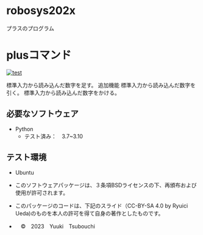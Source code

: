 # robosys202x
プラスのプログラム


# plusコマンド
[![test](https://github.com/yuukitsubouchi/robosys202x/actions/workflows/test.yml/badge.svg)](https://github.com/yuukitsubouchi/robosys202x/actions/workflows/test.yml)



標準入力から読み込んだ数字を足す。
追加機能
標準入力から読み込んだ数字を引く。
標準入力から読み込んだ数字をかける。




## 必要なソフトウェア
* Python
  * テスト済み：　3.7~3.10

## テスト環境
* Ubuntu








* このソフトウェアパッケージは、３条項BSDライセンスの下、再頒布および使用が許可されます。
* このパッケージのコードは、下記のスライド（CC-BY-SA 4.0 by Ryuici Ueda)のものを本人の許可を得て自身の著作としたものです。
* 　©　2023　Yuuki　Tsubouchi
